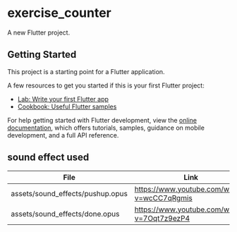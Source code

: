 # exercise_counter

A new Flutter project.

## Getting Started

This project is a starting point for a Flutter application.

A few resources to get you started if this is your first Flutter project:

- [Lab: Write your first Flutter app](https://docs.flutter.dev/get-started/codelab)
- [Cookbook: Useful Flutter samples](https://docs.flutter.dev/cookbook)

For help getting started with Flutter development, view the
[online documentation](https://docs.flutter.dev/), which offers tutorials,
samples, guidance on mobile development, and a full API reference.

## sound effect used

| File     | Link |
| ----------- | ----------- |
| assets/sound_effects/pushup.opus      | https://www.youtube.com/watch?v=wcCC7qRgmis       |
| assets/sound_effects/done.opus   | https://www.youtube.com/watch?v=7Oqt7z9ezP4        |
